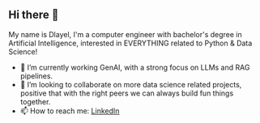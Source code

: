 ## Hi there 👋

My name is Dlayel, I'm a computer engineer with bachelor's degree in Artificial Intelligence, interested in EVERYTHING related to Python & Data Science! 

- 🔭 I’m currently working GenAI, with a strong focus on LLMs and RAG pipelines.
- 👯 I’m looking to collaborate on more data science related projects, positive that with the right peers we can always build fun things together. 
- 📫 How to reach me: [LinkedIn](http://www.linkedin.com/in/dlayel-aluhaideb) 

<!--
**sullvs/sullvs** is a ✨ _special_ ✨ repository because its `README.md` (this file) appears on your GitHub profile.

Here are some ideas to get you started:

- 🔭 I’m currently working on ...
- 🌱 I’m currently learning ...
- 👯 I’m looking to collaborate on ...
- 🤔 I’m looking for help with ...
- 💬 Ask me about ...
- 📫 How to reach me: ...
- 😄 Pronouns: ...
- ⚡ Fun fact: ...
-->
